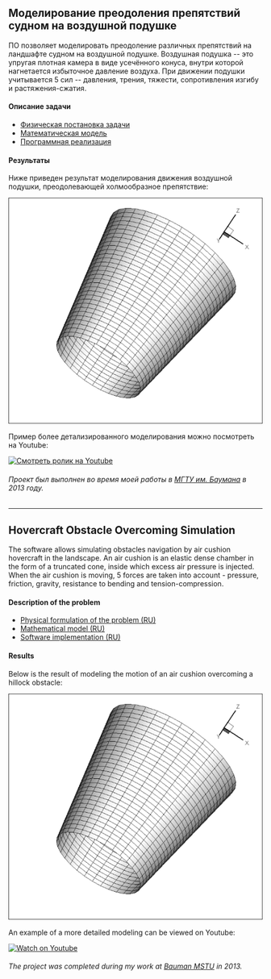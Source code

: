 ## Моделирование преодоления препятствий судном на воздушной подушке
ПО позволяет моделировать преодоление различных препятствий на ландшафте судном на воздушной подушке. Воздушная подушка -- это упругая плотная камера в виде усечённого конуса, внутри которой нагнетается избыточное давление воздуха. При движении подушки учитывается 5 сил -- давления, трения, тяжести, сопротивления изгибу и растяжения-сжатия. 
#### Описание задачи
- [Физическая постановка задачи](Docs/Физическая%20Постановка.pdf)
- [Mатематическая модель](Docs/Математическая%20модель.pdf)
- [Программная реализация](Docs/Программная%20реализация.pdf)

#### Результаты
Ниже приведен результат моделирования движения воздушной подушки, преодолевающей холмообразное препятствие:

![Смотреть ](Results/gif/01.gif)

Пример более детализированного моделирования можно посмотреть на Youtube:

[![Смотреть ролик на Youtube](https://img.youtube.com/vi/WNTJe_GrTFg/0.jpg)](https://www.youtube.com/watch?v=WNTJe_GrTFg)

###### Проект был выполнен во время моей работы в [МГТУ им. Баумана](https://bmstu.ru/) в 2013 году.
---
## Hovercraft Obstacle Overcoming Simulation
The software allows simulating obstacles navigation by air cushion hovercraft in the landscape. An air cushion is an elastic dense chamber in the form of a truncated cone, inside which excess air pressure is injected. When the air cushion is moving, 5 forces are taken into account - pressure, friction, gravity, resistance to bending and tension-compression.
#### Description of the problem
- [Physical formulation of the problem (RU)](Docs/Физическая%20Постановка.pdf)
- [Mathematical model (RU)](Docs/Математическая%20модель.pdf)
- [Software implementation (RU)](Docs/Программная%20реализация.pdf)

#### Results
Below is the result of modeling the motion of an air cushion overcoming a hillock obstacle:

![Watch ](Results/gif/01.gif)

An example of a more detailed modeling can be viewed on Youtube:

[![Watch on Youtube](https://img.youtube.com/vi/WNTJe_GrTFg/0.jpg)](https://www.youtube.com/watch?v=WNTJe_GrTFg)

###### The project was completed during my work at [Bauman MSTU](https://www.bmstu.ru/en/) in 2013.
